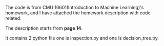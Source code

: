 The code is from CMU 10601(Introduction to Machine Learning)'s homework, and I have attached the homework description with code related.

The description starts from **page 14**.

It contains 2 python file one is inspection.py and one is decision_tree.py.
